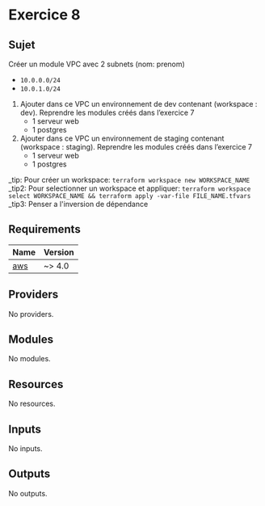 <!-- BEGIN_TF_DOCS -->

# Exercice 8

## Sujet

Créer un module VPC avec 2 subnets (nom: prenom)

* `10.0.0.0/24`
* `10.0.1.0/24`

1. Ajouter dans ce VPC un environnement de dev contenant (workspace : dev). Reprendre les modules créés dans l’exercice 7
    * 1 serveur web
    * 1 postgres
2. Ajouter dans ce VPC un environnement de staging contenant (workspace : staging). Reprendre les modules créés dans l’exercice 7
    * 1 serveur web
    * 1 postgres

_tip: Pour créer un workspace: `terraform workspace new WORKSPACE_NAME`
_tip2: Pour selectionner un workspace et appliquer: `terraform workspace select WORKSPACE_NAME && terraform apply -var-file FILE_NAME.tfvars`
_tip3: Penser a l'inversion de dépendance

## Requirements

| Name | Version |
|------|---------|
| <a name="requirement_aws"></a> [aws](#requirement_aws) | ~> 4.0 |

## Providers

No providers.

## Modules

No modules.

## Resources

No resources.

## Inputs

No inputs.

## Outputs

No outputs.

<!-- END_TF_DOCS -->
